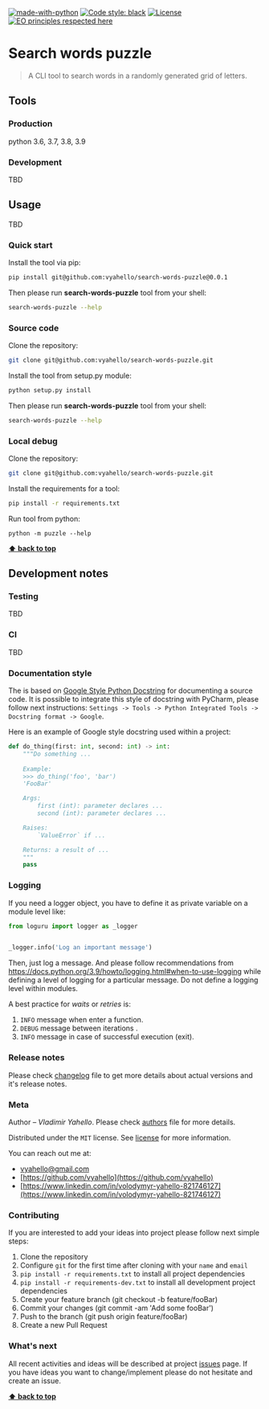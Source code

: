 [![made-with-python](https://img.shields.io/badge/Made%20with-Python-1f425f.svg)](https://www.python.org/)
[![Code style: black](https://img.shields.io/badge/code%20style-black-000000.svg)](https://github.com/psf/black)
[![License](https://img.shields.io/badge/license-MIT-green.svg)](LICENSE.md)
[![EO principles respected here](https://www.elegantobjects.org/badge.svg)](https://www.elegantobjects.org)

# Search words puzzle

> A CLI tool to search words in a randomly generated grid of letters.

## Tools

### Production
python 3.6, 3.7, 3.8, 3.9

### Development

TBD

## Usage

TBD

### Quick start

Install the tool via pip:
```bash
pip install git@github.com:vyahello/search-words-puzzle@0.0.1
```

Then please run **search-words-puzzle** tool from your shell:
```bash
search-words-puzzle --help
```

### Source code

Clone the repository:
```bash
git clone git@github.com:vyahello/search-words-puzzle.git
```
Install the tool from setup.py module:
```bash
python setup.py install
```

Then please run **search-words-puzzle** tool from your shell:
```bash
search-words-puzzle --help
```

### Local debug

Clone the repository:
```bash
git clone git@github.com:vyahello/search-words-puzzle.git
```

Install the requirements for a tool:
```bash
pip install -r requirements.txt
```

Run tool from python:
```
python -m puzzle --help
```

**[⬆ back to top](#search-words-puzzle)**

## Development notes

### Testing

TBD

### CI

TBD

### Documentation style

The is based on [Google Style Python Docstring](https://sphinxcontrib-napoleon.readthedocs.io/en/latest/example_google.html) for
documenting a source code. 
It is possible to integrate this style of docstring with PyCharm, please follow next instructions:
`Settings -> Tools -> Python Integrated Tools -> Docstring format -> Google`.

Here is an example of Google style docstring used within a project:
```python
def do_thing(first: int, second: int) -> int:
    """Do something ...
    
    Example:
    >>> do_thing('foo', 'bar')
    'FooBar'

    Args:
        first (int): parameter declares ...
        second (int): parameter declares ...

    Raises:
        `ValueError` if ...

    Returns: a result of ...
    """
    pass
```

### Logging
If you need a logger object, you have to define it as private variable on a module level like:
```python
from loguru import logger as _logger


_logger.info('Log an important message')
``` 
Then, just log a message. And please follow recommendations from https://docs.python.org/3.9/howto/logging.html#when-to-use-logging
while defining a level of logging for a particular message. Do not define a logging level within modules.

A best practice for _waits_ or _retries_ is:
1. `INFO` message when enter a function.
2. `DEBUG` message between iterations .
3. `INFO` message in case of successful execution (exit).

### Release notes

Please check [changelog](CHANGELOG.md) file to get more details about actual versions and it's release notes.

### Meta

Author – _Vladimir Yahello_. Please check [authors](AUTHORS.md) file for more details.

Distributed under the `MIT` license. See [license](LICENSE.md) for more information.

You can reach out me at:
* [vyahello@gmail.com](vyahello@gmail.com)
* [https://github.com/vyahello](https://github.com/vyahello)
* [https://www.linkedin.com/in/volodymyr-yahello-821746127](https://www.linkedin.com/in/volodymyr-yahello-821746127)

### Contributing

If you are interested to add your ideas into project please follow next simple steps:

1. Clone the repository
2. Configure `git` for the first time after cloning with your `name` and `email`
3. `pip install -r requirements.txt` to install all project dependencies
4. `pip install -r requirements-dev.txt` to install all development project dependencies
5. Create your feature branch (git checkout -b feature/fooBar)
6. Commit your changes (git commit -am 'Add some fooBar')
7. Push to the branch (git push origin feature/fooBar)
8. Create a new Pull Request

### What's next

All recent activities and ideas will be described at project [issues](https://github.com/vyahello/search-words-puzzle/issues) page. 
If you have ideas you want to change/implement please do not hesitate and create an issue.

**[⬆ back to top](#search-words-puzzle)**
